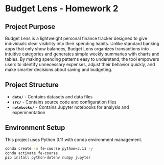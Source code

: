 # Budget Lens - Homework 2

## Project Purpose

Budget Lens is a lightweight personal finance tracker designed to give individuals clear visibility into their spending habits. Unlike standard banking apps that only show balances, Budget Lens organizes transactions into intuitive categories and generates simple weekly summaries with charts and tables. By making spending patterns easy to understand, the tool empowers users to identify unnecessary expenses, adjust their behavior quickly, and make smarter decisions about saving and budgeting.

## Project Structure

- **`data/`** - Contains datasets and data files
- **`src/`** - Contains source code and configuration files
- **`notebooks/`** - Contains Jupyter notebooks for analysis and experimentation

## Environment Setup

This project uses Python 3.11 with conda environment management.

```bash
conda create -n fe-course python=3.11 -y
conda activate fe-course
pip install python-dotenv numpy jupyter
```
